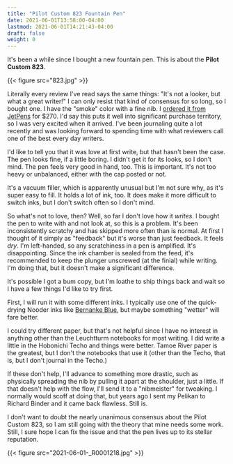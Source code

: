 ```yaml
---
title: "Pilot Custom 823 Fountain Pen"
date: 2021-06-01T13:58:00-04:00
lastmod: 2021-06-01T14:21:43-04:00
draft: false
weight: 0
---
```


It's been a while since I bought a new fountain pen. This is about the **Pilot Custom 823**.

<!--more-->

{{< figure src="823.jpg" >}}

Literally every review I've read says the same things: "It's not a looker, but what a great writer!" I can only resist that kind of consensus for so long, so I bought one. I have the "smoke" color with a fine nib. I [ordered it from JetPens](https://www.jetpens.com/Pilot-Custom-823-Fountain-Pen-Black-Body-Fine-Nib/pd/21024) for $270. I'd say this puts it well into significant purchase territory, so I was very excited when it arrived. I've been journaling quite a lot recently and was looking forward to spending time with what reviewers call one of the best every day writers.

I'd like to tell you that it was love at first write, but that hasn't been the case. The pen looks fine, if a little boring. I didn't get it for its looks, so I don't mind. The pen feels very good in hand, too. This is important. It's not too heavy or unbalanced, either with the cap posted or not.

It's a vacuum filler, which is apparently unusual but I'm not sure why, as it's
super easy to fill. It holds a lot of ink, too. It does make it more difficult
to switch inks, but I don't switch often so I don't mind.

So what's not to love, then? Well, so far I don't love how it _writes_. I bought the pen to write with and not look at, so this is a problem. It's been inconsistently scratchy and has skipped more often than is normal. At first I thought of it simply as "feedback" but it's worse than just feedback. It feels _dry_. I'm left-handed, so any scratchiness in a pen is amplified. It's disappointing. Since the ink chamber is sealed from the feed, it's recommended to keep the plunger unscrewed (at the finial) while writing. I'm doing that, but it doesn't make a significant difference.

It's possible I got a bum copy, but I'm loathe to ship things back and wait so I have a few things I'd like to try first.

First, I will run it with some different inks. I typically use one of the quick-drying Nooder inks like [Bernanke Blue](https://noodlersink.com/product/19067-bernanke-blue/), but maybe something "wetter" will fare better.

I could try different paper, but that's not helpful since I have no interest in anything other than the Leuchtturm notebooks for most writing. I did write a little in the Hobonichi Techo and things were better. Tamoe River paper is the greatest, but I don't the notebooks that use it (other than the Techo, that is, but I don't journal in the Techo.)

If these don't help, I'll advance to something more drastic, such as physically spreading the nib by pulling it apart at the shoulder, just a little. If that doesn't help with the flow, I'll send it to a "nibmeister" for tweaking. I normally would scoff at doing that, but years ago I sent my Pelikan to Richard Binder and it came back flawless. Still is.

I don't want to doubt the nearly unanimous consensus about the Pilot Custom 823, so I am still going with the theory that mine needs some work. Still, I sure hope I can fix the issue and that the pen lives up to its stellar reputation.

{{< figure src="2021-06-01-_R0001218.jpg" >}}

[//]: # "Exported with love from a post written in Org mode"
[//]: # "- https://github.com/kaushalmodi/ox-hugo"

